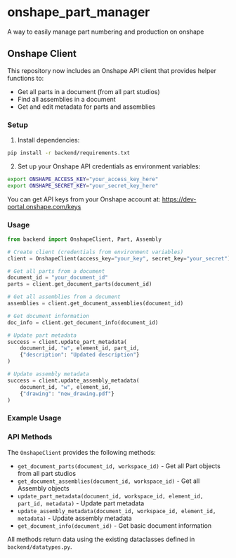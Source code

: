 # onshape_part_manager
A way to easily manage part numbering and production on onshape

## Onshape Client

This repository now includes an Onshape API client that provides helper functions to:

- Get all parts in a document (from all part studios)
- Find all assemblies in a document  
- Get and edit metadata for parts and assemblies

### Setup

1. Install dependencies:
```bash
pip install -r backend/requirements.txt
```

2. Set up your Onshape API credentials as environment variables:
```bash
export ONSHAPE_ACCESS_KEY="your_access_key_here"
export ONSHAPE_SECRET_KEY="your_secret_key_here"
```

You can get API keys from your Onshape account at: https://dev-portal.onshape.com/keys

### Usage

```python
from backend import OnshapeClient, Part, Assembly

# Create client (credentials from environment variables)
client = OnshapeClient(access_key="your_key", secret_key="your_secret")

# Get all parts from a document
document_id = "your_document_id"
parts = client.get_document_parts(document_id)

# Get all assemblies from a document  
assemblies = client.get_document_assemblies(document_id)

# Get document information
doc_info = client.get_document_info(document_id)

# Update part metadata
success = client.update_part_metadata(
    document_id, "w", element_id, part_id, 
    {"description": "Updated description"}
)

# Update assembly metadata
success = client.update_assembly_metadata(
    document_id, "w", element_id,
    {"drawing": "new_drawing.pdf"}
)
```

### Example Usage



### API Methods

The `OnshapeClient` provides the following methods:

- `get_document_parts(document_id, workspace_id)` - Get all Part objects from all part studios
- `get_document_assemblies(document_id, workspace_id)` - Get all Assembly objects  
- `update_part_metadata(document_id, workspace_id, element_id, part_id, metadata)` - Update part metadata
- `update_assembly_metadata(document_id, workspace_id, element_id, metadata)` - Update assembly metadata
- `get_document_info(document_id)` - Get basic document information

All methods return data using the existing dataclasses defined in `backend/datatypes.py`.
